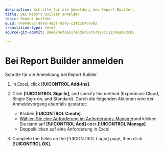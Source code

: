 ```yaml
---
description: Schritte für die Anmeldung bei Report Builder.
title: Bei Report Builder anmelden
topic: Report builder
uuid: 94944ce3-499d-4d3f-954b-c241267d4e92
translation-type: tm+mt
source-git-commit: 99ee24efaa517e8da700c67818c111c4aa90dc02

---
```



# Bei Report Builder anmelden

Schritte für die Anmeldung bei Report Builder.

1. In Excel, click **[!UICONTROL Add-Ins]**.
1. Click **[!UICONTROL Sign In]**, and specify the method (Experience Cloud, Single Sign-on, and Standard). Durch die folgenden Aktionen wird der Anmeldevorgang ebenfalls gestartet:

   * Klicken **[!UICONTROL Create]**.
   * [Wählen Sie eine Anforderung im Anforderungs-Manager](/help/analyze/report-builder/manage-requests/r-arb-manage-requests.md)und klicken Sie dann auf **[!UICONTROL Add]** oder **[!UICONTROL Manage]**.
   * Doppelklicken auf eine Anforderung in Excel

1. Complete the fields on the [!UICONTROL Login] page, then click **[!UICONTROL OK]**.

